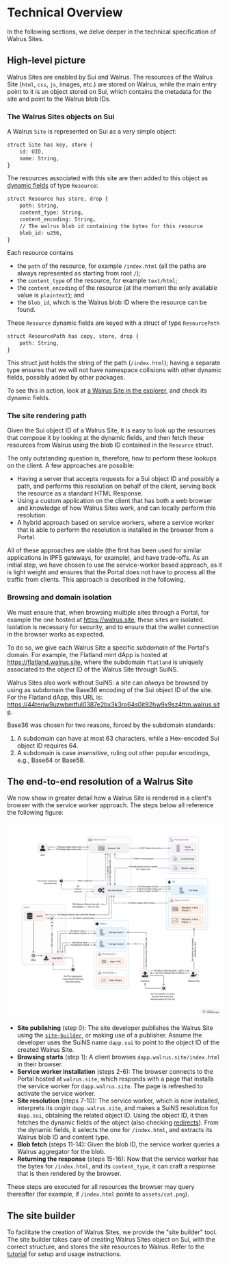 # Technical Overview

In the following sections, we delve deeper in the technical specification of Walrus Sites.

## High-level picture

Walrus Sites are enabled by Sui and Walrus. The resources of the Walrus Site (`html`, `css`, `js`,
images, etc.) are stored on Walrus, while the main entry point to it is an object stored on Sui,
which contains the metadata for the site and point to the Walrus blob IDs.

### The Walrus Sites objects on Sui

A Walrus `Site` is represented on Sui as a very simple object:

``` move
struct Site has key, store {
    id: UID,
    name: String,
}
```

The resources associated with this site are then added to this object as [dynamic
fields](https://docs.sui.io/concepts/dynamic-fields/) of type `Resource`:

``` move
struct Resource has store, drop {
    path: String,
    content_type: String,
    content_encoding: String,
    // The walrus blob id containing the bytes for this resource
    blob_id: u256,
}
```

Each resource contains

- the `path` of the resource, for example `/index.html` (all the paths are always represented as
  starting from root `/`);
- the `content_type` of the resource, for example `text/html`;
- the `content_encoding` of the resource (at the moment the only available value is `plaintext`);
  and
- the `blob_id`, which is the Walrus blob ID where the resource can be found.

These `Resource` dynamic fields are keyed with a struct of type `ResourcePath`

``` move
struct ResourcePath has copy, store, drop {
    path: String,
}
```

This struct just holds the string of the path (`/index.html`); having a separate type ensures that
we will not have namespace collisions with other dynamic fields, possibly added by other packages.

To see this in action, look at [a Walrus Site in the
explorer](https://suiscan.xyz/testnet/object/0x049b6d3f34789904efcc20254400b7dca5548ee35cd7b5b145a211f85b2532fa),
and check its dynamic fields.

### The site rendering path

Given the Sui object ID of a Walrus Site, it is easy to look up the resources that compose it
by looking at the dynamic fields, and then fetch these resources from Walrus using the blob ID
contained in the `Resource` struct.

The only outstanding question is, therefore, how to perform these lookups on the client. A few
approaches are possible:

- Having a server that accepts requests for a Sui object ID and possibly a path, and performs this
  resolution on behalf of the client, serving back the resource as a standard HTML Response.
- Using a custom application on the client that has both a web browser and knowledge of how Walrus
  Sites work, and can locally perform this resolution.
- A hybrid approach based on service workers, where a service worker that is able to perform the
  resolution is installed in the browser from a Portal.

All of these approaches are viable (the first has been used for similar applications in IPFS
gateways, for example), and have trade-offs. As an initial step, we have chosen to use the
service-worker based approach, as it is light weight and ensures that the Portal does not have to
process all the traffic from clients. This approach is described in the following.

### Browsing and domain isolation

We must ensure that, when browsing multiple sites through a Portal, for example the one hosted at
<https://walrus.site>, these sites are isolated. Isolation is necessary for security, and to ensure
that the wallet connection in the browser works as expected.

To do so, we give each Walrus Site a specific *subdomain* of the Portal's domain. For example, the
Flatland mint dApp is hosted at <https://flatland.walrus.site>, where the subdomain `flatland` is
uniquely associated to the object ID of the Walrus Site through SuiNS.

Walrus Sites also work without SuiNS: a site can *always* be browsed by using as subdomain the
Base36 encoding of the Sui object ID of the site. For the Flatland dApp, this URL is:
<https://44terjw9uzwbmtful0387e2bx3k3ro64s0it82hw9x9sz4ttm.walrus.site>.

Base36 was chosen for two reasons, forced by the subdomain standards:

1. A subdomain can have at most 63 characters, while a Hex-encoded Sui object ID requires 64.
1. A subdomain is case *insensitive*, ruling out other popular encodings, e.g., Base64 or Base58.

## The end-to-end resolution of a Walrus Site

We now show in greater detail how a Walrus Site is rendered in a client's browser with the service
worker approach. The steps below all reference the following figure:

![Walrus Site resolution](../assets/walrus-site-diagram.svg)

- **Site publishing** (step 0): The site developer publishes the Walrus Site using the
  [`site-builder`](#the-site-builder), or making use of a publisher. Assume the developer uses the
  SuiNS name `dapp.sui` to point to the object ID of the created Walrus Site.
- **Browsing starts** (step 1): A client browses `dapp.walrus.site/index.html` in their browser.
- **Service worker installation** (steps 2-6): The browser connects to the Portal hosted at
  `walrus.site`, which responds with a page that installs the service worker for
  `dapp.walrus.site`. The page is refreshed to activate the service worker.
- **Site resolution** (steps 7-10): The service worker, which is now installed, interprets its
  *origin* `dapp.walrus.site`, and makes a SuiNS resolution for `dapp.sui`, obtaining the related
  object ID. Using the object ID, it then fetches the dynamic fields of the object (also checking
  [redirects](./portal.md)). From the dynamic fields, it selects the one for `/index.html`, and
  extracts its Walrus blob ID and content type.
- **Blob fetch** (steps 11-14): Given the blob ID, the service worker queries a Walrus aggregator
  for the blob.
- **Returning the response** (steps 15-16): Now that the service worker has the bytes for
  `/index.html`, and its `content_type`, it can craft a response that is then rendered by the
  browser.

These steps are executed for all resources the browser may query thereafter (for example, if
`/index.html` points to `assets/cat.png`).

## The site builder

To facilitate the creation of Walrus Sites, we provide the "site builder" tool. The site builder
takes care of creating Walrus Sites object on Sui, with the correct structure, and stores the site
resources to Walrus. Refer to the [tutorial](./tutorial.md) for setup and usage instructions.
